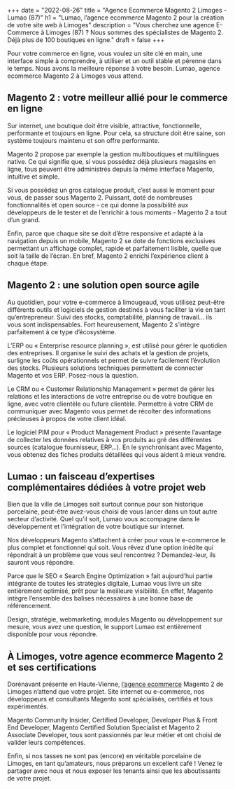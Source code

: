 +++
date = "2022-08-26"
title = "Agence Ecommerce Magento 2 Limoges - Lumao (87)"
h1 = "Lumao, l’agence ecommerce Magento 2 pour la création de votre site web à Limoges"
description = "Vous cherchez une agence E-Commerce à Limoges (87) ? Nous sommes des spécialistes de Magento 2. Déjà plus de 100 boutiques en ligne."
draft = false
+++

Pour votre commerce en ligne, vous voulez un site clé en main, une interface simple à comprendre, à utiliser et un outil stable et pérenne dans le temps. Nous avons la meilleure réponse à votre besoin. Lumao, agence ecommerce Magento 2 à Limoges vous attend.

## Magento 2 : votre meilleur allié pour le commerce en ligne

Sur internet, une boutique doit être visible, attractive, fonctionnelle, performante et toujours en ligne. Pour cela, sa structure doit être saine, son système toujours maintenu et son offre performante.

Magento 2 propose par exemple la gestion multiboutiques et multilingues native. Ce qui signifie que, si vous possédez déjà plusieurs magasins en ligne, tous peuvent être administrés depuis la même interface Magento, intuitive et simple.

Si vous possédez un gros catalogue produit, c’est aussi le moment pour vous, de passer sous Magento 2. Puissant, doté de nombreuses fonctionnalités et open source - ce qui donne la possibilité aux développeurs de le tester et de l’enrichir à tous moments - Magento 2 a tout d’un grand.

Enfin, parce que chaque site se doit d’être responsive et adapté à la navigation depuis un mobile, Magento 2 se dote de fonctions exclusives permettant un affichage complet, rapide et parfaitement lisible, quelle que soit la taille de l’écran. En bref, Magento 2 enrichi l’expérience client à chaque étape.

## Magento 2 : une solution open source agile

Au quotidien, pour votre e-commerce à limougeaud, vous utilisez peut-être différents outils et logiciels de gestion destinés à vous faciliter la vie en tant qu’entrepreneur. Suivi des stocks, comptabilité, planning de travail… ils vous sont indispensables. Fort heureusement, Magento 2 s’intègre parfaitement à ce type d’écosystème.

L’ERP ou « Enterprise resource planning », est utilisé pour gérer le quotidien des entreprises. Il organise le suivi des achats et la gestion de projets, surligne les coûts opérationnels et permet de suivre facilement l’évolution des stocks. Plusieurs solutions techniques permettent de connecter Magento et vos ERP. Posez-nous la question.

Le CRM ou « Customer Relationship Management » permet de gérer les relations et les interactions de votre entreprise ou de votre boutique en ligne, avec votre clientèle ou future clientèle. Permettre à votre CRM de communiquer avec Magento vous permet de récolter des informations précieuses à propos de votre client idéal.

Le logiciel PIM pour « Product Management Product » présente l’avantage de collecter les données relatives à vos produits au gré des différentes sources (catalogue fournisseur, ERP…). En le synchronisant avec Magento, vous obtenez des fiches produits détaillées qui vous aident à mieux vendre.

## Lumao : un faisceau d’expertises complémentaires dédiées à votre projet web

Bien que la ville de Limoges soit surtout connue pour son historique porcelaine, peut-être avez-vous choisi de vous lancer dans un tout autre secteur d’activité. Quel qu’il soit, Lumao vous accompagne dans le développement et l’intégration de votre boutique sur internet.

Nos développeurs Magento s’attachent à créer pour vous le e-commerce le plus complet et fonctionnel qui soit. Vous rêvez d’une option inédite qui répondrait à un problème que vous seul rencontrez ? Demandez-leur, ils sauront vous répondre.

Parce que le SEO « Search Engine Optimization » fait aujourd’hui partie intégrante de toutes les stratégies digitale, Lumao vous livre un site entièrement optimisé, prêt pour la meilleure visibilité. En effet, Magento intègre l’ensemble des balises nécessaires à une bonne base de référencement.

Design, stratégie, webmarketing, modules Magento ou développement sur mesure, vous avez une question, le support Lumao est entièrement disponible pour vous répondre.

## À Limoges, votre agence ecommerce Magento 2 et ses certifications

Dorénavant présente en Haute-Vienne, [l’agence ecommerce](/agence-ecom/) Magento 2 de Limoges n’attend que votre projet. Site internet ou e-commerce, nos développeurs et consultants Magento sont spécialisés, certifiés et tous expérimentés.

Magento Community Insider, Certified Developer, Developer Plus & Front End Developer, Magento Certified Solution Specialist et Magento 2 Associate Developer, tous sont passionnés par leur métier et ont choisi de valider leurs compétences.

Enfin, si nos tasses ne sont pas (encore) en véritable porcelaine de Limoges, en tant qu’amateurs, nous préparons un excellent café ! Venez le partager avec nous et nous exposer les tenants ainsi que les aboutissants de votre projet.
